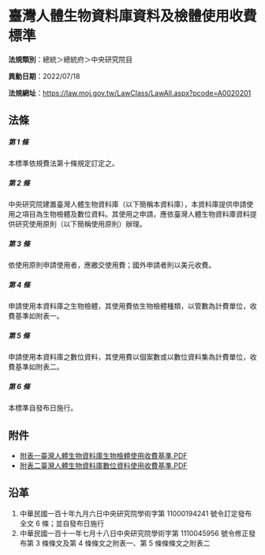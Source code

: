 # 臺灣人體生物資料庫資料及檢體使用收費標準

**法規類別**：總統＞總統府＞中央研究院目

**異動日期**：2022/07/18  

**法規網址**：https://law.moj.gov.tw/LawClass/LawAll.aspx?pcode=A0020201





## 法條
##### 第 1 條
本標準依規費法第十條規定訂定之。

##### 第 2 條
中央研究院建置臺灣人體生物資料庫（以下簡稱本資料庫），本資料庫提供申請使用之項目為生物檢體及數位資料。其使用之申請，應依臺灣人體生物資料庫資料提供研究使用原則（以下簡稱使用原則）辦理。

##### 第 3 條
依使用原則申請使用者，應繳交使用費；國外申請者則以美元收費。

##### 第 4 條
申請使用本資料庫之生物檢體，其使用費依生物檢體種類，以管數為計費單位，收費基準如附表一。

##### 第 5 條
申請使用本資料庫之數位資料，其使用費以個案數或以數位資料集為計費單位，收費基準如附表二。

##### 第 6 條
本標準自發布日施行。
## 附件
* [附表一臺灣人體生物資料庫生物檢體使用收費基準.PDF](https://law.moj.gov.tw/LawClass/LawGetFile.ashx?FileId=0000320425)
* [附表二臺灣人體生物資料庫數位資料使用收費基準.PDF](https://law.moj.gov.tw/LawClass/LawGetFile.ashx?FileId=0000320426)
## 沿革
1. 中華民國一百十年九月六日中央研究院學術字第 11000194241  號令訂定發布全文 6  條；並自發布日施行
1. 中華民國一百十一年七月十八日中央研究院學術字第 1110045956 號令修正發布第 3  條條文及第 4  條條文之附表一、第 5  條條條文之附表二
